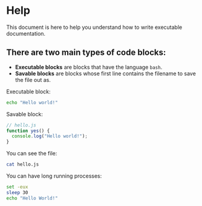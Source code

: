 # Help

This document is here to help you understand how to write executable documentation.

## There are two main types of code blocks:

- **Executable blocks** are blocks that have the language `bash`.
- **Savable blocks** are blocks whose first line contains the filename to save the file out as.

Executable block:

```bash
echo "Hello world!"
```

Savable block:

```javascript
// hello.js
function yes() {
  console.log("Hello world!");
}
```

You can see the file:

```bash
cat hello.js
```

You can have long running processes:

```bash
set -eux
sleep 30
echo "Hello World!"
```